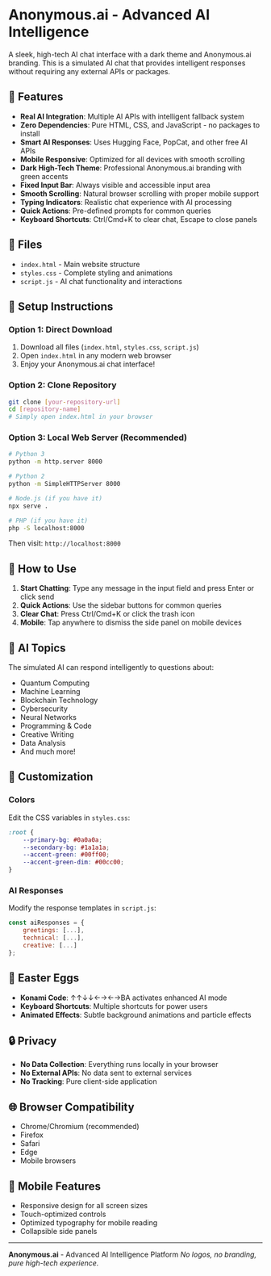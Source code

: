 # Anonymous.ai - Advanced AI Intelligence

A sleek, high-tech AI chat interface with a dark theme and Anonymous.ai branding. This is a simulated AI chat that provides intelligent responses without requiring any external APIs or packages.

## 🚀 Features

- **Real AI Integration**: Multiple AI APIs with intelligent fallback system
- **Zero Dependencies**: Pure HTML, CSS, and JavaScript - no packages to install
- **Smart AI Responses**: Uses Hugging Face, PopCat, and other free AI APIs
- **Mobile Responsive**: Optimized for all devices with smooth scrolling
- **Dark High-Tech Theme**: Professional Anonymous.ai branding with green accents
- **Fixed Input Bar**: Always visible and accessible input area
- **Smooth Scrolling**: Natural browser scrolling with proper mobile support
- **Typing Indicators**: Realistic chat experience with AI processing
- **Quick Actions**: Pre-defined prompts for common queries
- **Keyboard Shortcuts**: Ctrl/Cmd+K to clear chat, Escape to close panels

## 📁 Files

- `index.html` - Main website structure
- `styles.css` - Complete styling and animations
- `script.js` - AI chat functionality and interactions

## 🔧 Setup Instructions

### Option 1: Direct Download
1. Download all files (`index.html`, `styles.css`, `script.js`)
2. Open `index.html` in any modern web browser
3. Enjoy your Anonymous.ai chat interface!

### Option 2: Clone Repository
```bash
git clone [your-repository-url]
cd [repository-name]
# Simply open index.html in your browser
```

### Option 3: Local Web Server (Recommended)
```bash
# Python 3
python -m http.server 8000

# Python 2
python -m SimpleHTTPServer 8000

# Node.js (if you have it)
npx serve .

# PHP (if you have it)
php -S localhost:8000
```

Then visit: `http://localhost:8000`

## 💬 How to Use

1. **Start Chatting**: Type any message in the input field and press Enter or click send
2. **Quick Actions**: Use the sidebar buttons for common queries
3. **Clear Chat**: Press Ctrl/Cmd+K or click the trash icon
4. **Mobile**: Tap anywhere to dismiss the side panel on mobile devices

## 🎯 AI Topics

The simulated AI can respond intelligently to questions about:
- Quantum Computing
- Machine Learning
- Blockchain Technology
- Cybersecurity
- Neural Networks
- Programming & Code
- Creative Writing
- Data Analysis
- And much more!

## 🎨 Customization

### Colors
Edit the CSS variables in `styles.css`:
```css
:root {
    --primary-bg: #0a0a0a;
    --secondary-bg: #1a1a1a;
    --accent-green: #00ff00;
    --accent-green-dim: #00cc00;
}
```

### AI Responses
Modify the response templates in `script.js`:
```javascript
const aiResponses = {
    greetings: [...],
    technical: [...],
    creative: [...]
};
```

## 🎉 Easter Eggs

- **Konami Code**: ↑↑↓↓←→←→BA activates enhanced AI mode
- **Keyboard Shortcuts**: Multiple shortcuts for power users
- **Animated Effects**: Subtle background animations and particle effects

## 🔒 Privacy

- **No Data Collection**: Everything runs locally in your browser
- **No External APIs**: No data sent to external services
- **No Tracking**: Pure client-side application

## 🌐 Browser Compatibility

- Chrome/Chromium (recommended)
- Firefox
- Safari
- Edge
- Mobile browsers

## 📱 Mobile Features

- Responsive design for all screen sizes
- Touch-optimized controls
- Optimized typography for mobile reading
- Collapsible side panels

---

**Anonymous.ai** - Advanced AI Intelligence Platform
*No logos, no branding, pure high-tech experience.*